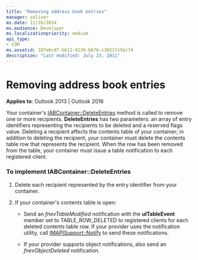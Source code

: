 ```yaml
---
title: "Removing address book entries"
manager: soliver
ms.date: 11/16/2014
ms.audience: Developer
ms.localizationpriority: medium
api_type:
- COM
ms.assetid: 107ebcd7-b612-4139-b676-c3851f15bc74
description: "Last modified: July 23, 2011"
---
```


# Removing address book entries
  
**Applies to**: Outlook 2013 | Outlook 2016 
  
Your container's [IABContainer::DeleteEntries](iabcontainer-deleteentries.md) method is called to remove one or more recipients. **DeleteEntries** has two parameters: an array of entry identifiers representing the recipients to be deleted and a reserved flags value. Deleting a recipient affects the contents table of your container; in addition to deleting the recipient, your container must delete the contents table row that represents the recipient. When the row has been removed from the table, your container must issue a table notification to each registered client. 
  
### To implement IABContainer::DeleteEntries
  
1. Delete each recipient represented by the entry identifier from your container.
    
2. If your container's contents table is open:
    
   - Send an  _fnevTableModified_ notification with the **ulTableEvent** member set to TABLE_ROW_DELETED to registered clients for each deleted contents table row. If your provider uses the notification utility, call [IMAPISupport::Notify](imapisupport-notify.md) to send these notifications. 
    
   - If your provider supports object notifications, also send an  _fnevObjectDeleted_ notification. 
    

